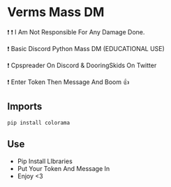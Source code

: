 # Verms Mass DM

❗ ❗ I Am Not Responsible For Any Damage Done.

❗ Basic Discord Python Mass DM (EDUCATIONAL USE)

❗ Cpspreader On Discord & DooringSkids On Twitter

❗ Enter Token Then Message And Boom 👍


## Imports 
```
pip install colorama
```

## Use
- Pip Install LIbraries
- Put Your Token And Message In
- Enjoy <3

